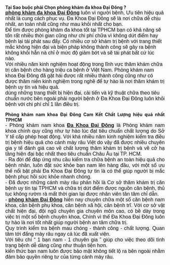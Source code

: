 <strong>Tại Sao buộc phải Chọn phòng khám đa khoa Đại Đông ?</strong><br />
<span style="background-color:rgb(242, 242, 242); color:rgb(17, 17, 17); font-family:arial,georgia,times new roman,times,serif; font-size:16px"><a href="http://eva.vn/tin-tuc-suc-khoe/phong-kham-da-khoa-dai-dong-dia-chi-kham-va-dieu-tri-benh-phu-khoa-uy-tin-c296a303676.html"><strong>phòng khám đa khoa Đại Đông</strong></a> luôn vì người bệnh, Ưu tiên hiệu quả nhất là cung cách phục vụ. Đa Khoa Đại Đông sẽ là nơi chữa dễ chịu nhất, an toàn nhất cũng như mau khỏi nhất cho bạn.</span><br />
<span style="background-color:rgb(242, 242, 242); color:rgb(17, 17, 17); font-family:arial,georgia,times new roman,times,serif; font-size:16px">Để tìm được phòng khám đa khoa tốt tại TPHCM bạn có khả năng sẽ tốn rất nhiều thời gian cũng như chi phí chữa vì không dứt điểm hay bệnh lại tái phát sau đấy. Có nhiều cơ sở khám trị bệnh với trang thiết mắc không hiện đại và biện pháp không thành công sẽ gây ra bệnh không khỏi hẳn nà chỉ ở mức độ giảm bớt và sẽ tái phát bất cứ lúc nào.</span><br />
<span style="background-color:rgb(242, 242, 242); color:rgb(17, 17, 17); font-family:arial,georgia,times new roman,times,serif; font-size:16px">Với nhiều năm kinh nghiệm hoạt động trong lĩnh vực thăm khám chữa trị căn bệnh cho hàng triệu ca bệnh ở Việt Nam. Phòng khám nam khoa Đại Đông đã gặt hái được rất nhiều thành công cũng như có được thâm niên kinh nghiệm trong nghề để tự hào là nơi thăm khám trị bệnh uy tín và hiệu quả.</span><br />
<span style="background-color:rgb(242, 242, 242); color:rgb(17, 17, 17); font-family:arial,georgia,times new roman,times,serif; font-size:16px">dùng những trang thiết bị hiện đại, cải tiến và kỹ thuật chữa theo tiêu chuẩn nước bên ngoài phải người bệnh ở Đa Khoa Đại Đông luôn khỏi bệnh với chi phí chỉ 1 lần điều trị.</span>

<p style="text-align:justify"><strong>Phòng khám nam khoa Đại Đông Cam Kết Chất Lượng hiệu quả nhất TPHCM</strong><br />
<span style="background-color:rgb(242, 242, 242); color:rgb(17, 17, 17); font-family:arial,georgia,times new roman,times,serif; font-size:16px">- Phòng khám nam khoa <a href="http://eva.vn/tin-tuc-suc-khoe/phong-kham-da-khoa-dai-dong-dia-chi-kham-va-dieu-tri-benh-phu-khoa-uy-tin-c296a303676.html"><strong>Đa Khoa Đại Đông</strong></a> là Phòng khám nam khoa chính quy cũng như tự hào lúc đạt tiêu chuẩn chất lượng do Sở Y tế cấp phép hoạt động. Với khá nhiều năm kinh nghiệm kiểm tra điều trị bệnh hiệu quả cho cánh mày râu Việt do vậy đã được nhiều chuyên gia y tế đánh giá cao về chất lượng thăm khám trị bệnh và về cở hạ tầng hiện đại bậc nhất theo tiêu chuẩn Châu Âu tại TP. HCM.</span><br />
<span style="background-color:rgb(242, 242, 242); color:rgb(17, 17, 17); font-family:arial,georgia,times new roman,times,serif; font-size:16px">- Ra đời để đáp ứng nhu cầu kiểm tra chữa bệnh an toàn hiệu quả cho bệnh nhân, luôn đặt sức khỏe bạn nam lên hàng đầu, với một số ưu thế nổi bật phải Đa Khoa Đại Đông tự tin là có thể giúp người bị mắc bệnh phục hồi sức khỏe nhanh chóng.</span><br />
<span style="background-color:rgb(242, 242, 242); color:rgb(17, 17, 17); font-family:arial,georgia,times new roman,times,serif; font-size:16px">- Đã được những cánh mày râu phản hồi là Cơ sở thăm khám trị căn bệnh uy tín tại TPHCM và chữa trị dứt điểm được nguồn căn bệnh, thủ tục không rườm rà mất thời gian lại được nhân viên tân tâm chỉ dẫn.</span><br />
<span style="background-color:rgb(242, 242, 242); color:rgb(17, 17, 17); font-family:arial,georgia,times new roman,times,serif; font-size:16px">- <a href="http://eva.vn/tin-tuc-suc-khoe/phong-kham-da-khoa-dai-dong-dia-chi-kham-va-dieu-tri-benh-phu-khoa-uy-tin-c296a303676.html"><strong>phòng khám Đại Đông</strong></a> hiên nay chuyên chữa một số căn bệnh nam khoa, căn bệnh phụ khoa, căn bệnh xã hội, căn bệnh trĩ. Với cơ sở vật chất hiện đại, đội ngũ chuyên gia chuyên môn cao, có bề dày trong việc trị một số bệnh chuyên khoa, Chính vì thế Đa Khoa Đại Đông luôn tự hào là nơi tốt nhất giúp người bệnh an tâm chữa trị.</span><br />
<span style="background-color:rgb(242, 242, 242); color:rgb(17, 17, 17); font-family:arial,georgia,times new roman,times,serif; font-size:16px">Quy trình kiểm tra bệnh mau chóng - thành công - chất lượng. Quan tâm tới đấng mày râu ngay cả lúc đã xuất viện.</span><br />
<span style="background-color:rgb(242, 242, 242); color:rgb(17, 17, 17); font-family:arial,georgia,times new roman,times,serif; font-size:16px">Với tiêu chí &ldquo; 1 bạn nam - 1 chuyên gia &rdquo; giúp cho việc theo dõi tình trạng bệnh dễ dàng cũng như thuận tiện hơn.</span><br />
<span style="background-color:rgb(242, 242, 242); color:rgb(17, 17, 17); font-family:arial,georgia,times new roman,times,serif; font-size:16px">kiến thức bạn nam luôn được bảo mật không tiết lộ ra bên ngoài nhằm đảm bảo quyền riêng tư của từng cánh mày râu.</span></p>
